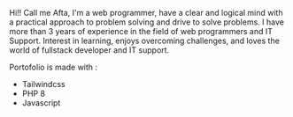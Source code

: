 Hi!! Call me Afta, I'm a web programmer, have a clear and logical mind with a practical approach to problem solving and drive to solve problems. I have more than 3 years of experience in the field of web programmers and IT Support. Interest in learning, enjoys overcoming challenges, and loves the world of fullstack developer and IT support.

Portofolio is made with :
- Tailwindcss
- PHP 8
- Javascript